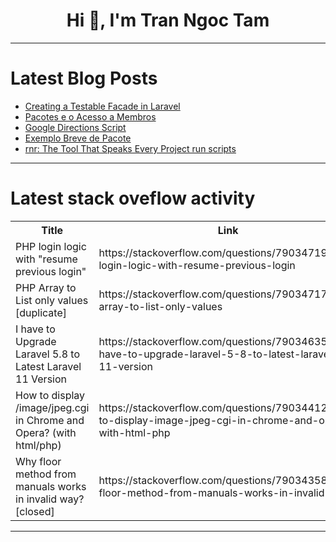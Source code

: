 <h1 align="center">Hi 👋, I'm Tran Ngoc Tam</h1>

---

# Latest Blog Posts 
<!-- BLOG-POST-LIST:START -->
- [Creating a Testable Facade in Laravel](https://dev.to/clintwinter/creating-a-testable-facade-in-laravel-55ei)
- [Pacotes e o Acesso a Membros](https://dev.to/devsjavagirls/pacotes-e-o-acesso-a-membros-1gif)
- [Google Directions Script](https://dev.to/max_kleiner_9d12e786b3ecc/google-directions-script-31ee)
- [Exemplo Breve de Pacote](https://dev.to/devsjavagirls/exemplo-breve-de-pacote-4khd)
- [rnr: The Tool That Speaks Every Project run scripts](https://dev.to/sujit-shrc/rnr-the-tool-that-speaks-every-project-run-scripts-35kb)
<!-- BLOG-POST-LIST:END -->

---

# Latest stack oveflow activity
<table>
  <tr><th>Title</th><th>Link</th></tr>
  <!-- STACKOVERFLOW:START --><tr><td>PHP login logic with &quot;resume previous login&quot;</td><td>https://stackoverflow.com/questions/79034719/php-login-logic-with-resume-previous-login</td></tr><tr><td>PHP Array to List only values [duplicate]</td><td>https://stackoverflow.com/questions/79034717/php-array-to-list-only-values</td></tr><tr><td>I have to Upgrade Laravel 5.8 to Latest Laravel 11 Version</td><td>https://stackoverflow.com/questions/79034635/i-have-to-upgrade-laravel-5-8-to-latest-laravel-11-version</td></tr><tr><td>How to display /image/jpeg.cgi in Chrome and Opera? &lpar;with html/php&rpar;</td><td>https://stackoverflow.com/questions/79034412/how-to-display-image-jpeg-cgi-in-chrome-and-opera-with-html-php</td></tr><tr><td>Why floor method from manuals works in invalid way? [closed]</td><td>https://stackoverflow.com/questions/79034358/why-floor-method-from-manuals-works-in-invalid-way</td></tr><!-- STACKOVERFLOW:END -->
</table>

---


